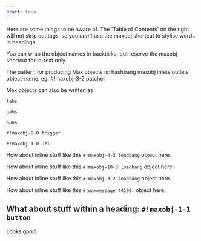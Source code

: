 ```yaml
---
draft: true
---
```


Here are some things to be aware of. The 'Table of Contents' on the right will not strip out tags, so you *can't* use the maxobj shortcut to stylise words in headings.

You can wrap the object names in backticks, but reserve the maxobj shortcut for in-text only.


The pattern for producing Max objects is: hashbang maxobj inlets outlets object-name.
eg. #!maxobj-3-2 patcher


Max objects can also be written as 
```max-object
tabs
```

```max-message
gabs
```

```burger
buns
```

`#!maxobj-0-0 trigger`


`#!maxobj-1-0 Uzi`

How about inline stuff like this `#!maxobj-4-3 loadbang` object here.

How about inline stuff like this `#!maxobj-10-3 loadbang` object here.

How about inline stuff like this `#!maxobj-3-2 loadbang` object here.


How about inline stuff like this `#!maxmessage 44100.` object here.

## What about stuff within a heading: `#!maxobj-1-1 button`

Looks good.